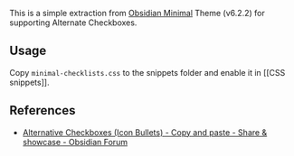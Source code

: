 This is a simple extraction from [Obsidian Minimal](https://github.com/kepano/obsidian-minimal) Theme (v6.2.2) for supporting Alternate Checkboxes.

## Usage
Copy `minimal-checklists.css` to the snippets folder and enable it in [[CSS snippets]].

## References
- [Alternative Checkboxes (Icon Bullets) - Copy and paste - Share & showcase - Obsidian Forum](https://forum.obsidian.md/t/alternative-checkboxes-icon-bullets-copy-and-paste/35962/10)
